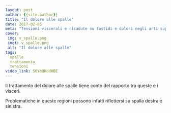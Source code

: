 ```yaml
---
layout: post
author: {{site.author}}
title: "Il dolore alle spalle"
date: 2017-02-05
meta: "Tensioni viscerali e ricadute su fastidi e dolori negli arti superiori"
cover:
 img: v_spalle.png
 imgt: v_spalle.png
 alt: "Il dolore alle spalle"
tags:
  spalle
  trattamento
  tensioni
video_link: S6YbQKddHBE
---
```

Il trattamento del dolore alle spalle tiene conto del rapporto tra queste e i visceri.

Problematiche in queste regioni possono infatti riflettersi su spalla destra e sinistra.
